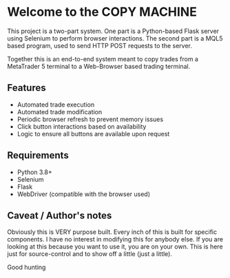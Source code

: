 # Welcome to the COPY MACHINE

This project is a two-part system.
One part is a Python-based Flask server using Selenium to perform browser interactions.
The second part is a MQL5 based program, used to send HTTP POST requests to the server.

Together this is an end-to-end system meant to copy trades from a MetaTrader 5 terminal to a Web-Browser based trading terminal.

## Features

- Automated trade execution
- Automated trade modification
- Periodic browser refresh to prevent memory issues
- Click button interactions based on availability
- Logic to ensure all buttons are available upon request

## Requirements

- Python 3.8+
- Selenium
- Flask
- WebDriver (compatible with the browser used)

## Caveat / Author's notes

Obviously this is VERY purpose built. Every inch of this is built for specific components.
I have no interest in modifying this for anybody else. If you are looking at this because you want to use it, you are on your own.
This is here just for source-control and to show off a little (just a little).

Good hunting

